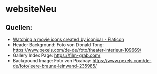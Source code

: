# websiteNeu


## Quellen:
- <a href="https://www.flaticon.com/free-icons/watching-a-movie" title="watching a movie icons">Watching a movie icons created by iconixar - Flaticon</a>
- Header Background: Foto von Donald Tong: https://www.pexels.com/de-de/foto/theater-interieur-109669/
- Gallery Index Page: https://film-grab.com/
- Background Image: Foto von Pixabay: https://www.pexels.com/de-de/foto/leere-braune-leinwand-235985/